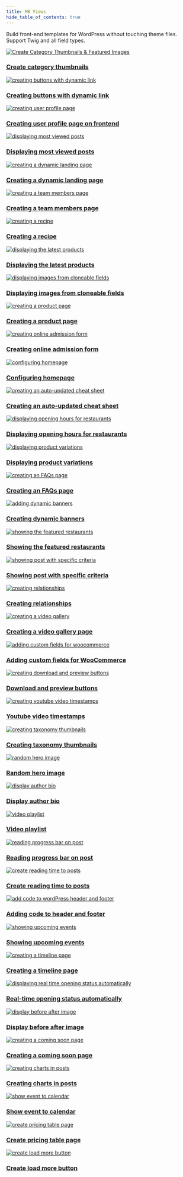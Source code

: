 ```yaml
---
title: MB Views
hide_table_of_contents: true
---
```


Build front-end templates for WordPress without touching theme files. Support Twig and all field types.

<div className="category_wrap">
<div className="tutorials_category tutorials_category--new">

[![Create Category Thumbnails & Featured Images](./thumbnails/views-1.png) <h3 class="items_titles">Create category thumbnails</h3>](/tutorials/category-thumbnails/)

[![creating buttons with dynamic link](./thumbnails/views-2.png) <h3 class="items_titles">Creating buttons with dynamic link</h3>](/tutorials/create-buttons-dynamic-links/)

[![creating user profile page](./thumbnails/views-3.png) <h3 class="items_titles">Creating user profile page on frontend</h3>](/tutorials/create-user-profile-page/)

[![displaying most viewed posts](./thumbnails/views-add-1.png) <h3 class="items_titles">Displaying most viewed posts</h3>](/tutorials/display-most-viewed-posts-mb-views)

[![creating a dynamic landing page](./thumbnails/views-4.png) <h3 class="items_titles">Creating a dynamic landing page</h3>](/tutorials/create-dynamic-landing-page/)

[![creating a team members page](./thumbnails/views-5.png) <h3 class="items_titles">Creating a team members page</h3>](/tutorials/create-team-members-page-mb-views/)

[![creating a recipe](./thumbnails/views-6.png) <h3 class="items_titles">Creating a recipe</h3>](/tutorials/create-recipe-mb-views/)

[![displaying the latest products](./thumbnails/views-7.png) <h3 class="items_titles">Displaying the latest products</h3>](/tutorials/display-latest-products-mb-views/)

[![displaying images from cloneable fields](./thumbnails/views-8.png) <h3 class="items_titles">Displaying images from cloneable fields</h3>](/tutorials/display-images-cloneable-fields-mb-views/)

[![creating a product page](./thumbnails/views-9.png) <h3 class="items_titles">Creating a product page</h3>](/tutorials/create-product-pages-mb-views/)

[![creating online admission form](./thumbnails/views-10.png) <h3 class="items_titles">Creating online admission form</h3>](/tutorials/create-online-admission-form/)

[![configuring homepage](./thumbnails/views-11.png) <h3 class="items_titles">Configuring homepage</h3>](/tutorials/configure-homepage/)

[![creating an auto-updated cheat sheet](./thumbnails/views-12.png) <h3 class="items_titles">Creating an auto-updated cheat sheet</h3>](/tutorials/create-auto-updated-cheat-sheet/)

[![displaying opening hours for restaurants](./thumbnails/views-14.png) <h3 class="items_titles">Displaying opening hours for restaurants</h3>](/tutorials/display-opening-hours-restaurant-mb-views/)

[![displaying product variations](./thumbnails/views-15.png) <h3 class="items_titles">Displaying product variations</h3>](/tutorials/display-product-variations-mb-views/)

[![creating an FAQs page](./thumbnails/views-16.png) <h3 class="items_titles">Creating an FAQs page</h3>](/tutorials/create-faqs-page-mb-views/)

[![adding dynamic banners](./thumbnails/views-17.png) <h3 class="items_titles">Creating dynamic banners</h3>](/tutorials/create-dynamic-banners/)

[![showing the featured restaurants](./thumbnails/view-18.png) <h3 class="items_titles">Showing the featured restaurants</h3>](/tutorials/show-featured-restaurants-mb-views/)

[![showing post with specific criteria](./thumbnails/views-19.png) <h3 class="items_titles">Showing post with specific criteria</h3>](/tutorials/show-posts-specific-criteria-mb-views/)

[![creating relationships](./thumbnails/views-20.png) <h3 class="items_titles">Creating relationships</h3>](/tutorials/create-relationships-mb-views/)

[![creating a video gallery](./thumbnails/views-21.png) <h3 class="items_titles">Creating a video gallery page</h3>](/tutorials/create-video-gallery-page-mb-views/)

[![adding custom fields for woocommerce](./thumbnails/views-22.png) <h3 class="items_titles">Adding custom fields for WooCommerce</h3>](/tutorials/add-custom-fields-woocommerce-mb-views/)

[![creating download and preview buttons](./thumbnails/views-23.png) <h3 class="items_titles">Download and preview buttons</h3>](/tutorials/create-download-preview-buttons-mb-views/)

[![creating youtube video timestamps](./thumbnails/views-24.png) <h3 class="items_titles">Youtube video timestamps</h3>](/tutorials/create-youtube-video-timestamps-mb-views/)

[![creating taxonomy thumbnails](./thumbnails/views-25.png) <h3 class="items_titles">Creating taxonomy thumbnails</h3>](/tutorials/create-taxonomy-thumbnails-featured-images-mb-views/)

[![random hero image](./thumbnails/views-27.png) <h3 class="items_titles">Random hero image</h3>](/tutorials/randomize-hero-image-mb-views/)

[![display author bio](./thumbnails/views-26.png) <h3 class="items_titles">Display author bio</h3>](/tutorials/display-author-bio-in-wordpress-mb-views/)

[![video playlist](./thumbnails/views-28.png) <h3 class="items_titles">Video playlist</h3>](/tutorials/display-video-playlist-mb-views/)

[![reading progress bar on post](./thumbnails/views-29.png) <h3 class="items_titles">Reading progress bar on post</h3>](/tutorials/create-reading-progress-bar-wordpress-posts-mb-views/)

[![create reading time to posts](./thumbnails/views-30.png) <h3 class="items_titles">Create reading time to posts</h3>](/tutorials/create-reading-time-to-wordpress-mb-views/)

[![add code to wordPress header and footer](./thumbnails/views-31.png) <h3 class="items_titles">Adding code to header and footer</h3>](/tutorials/add-code-to-wordpress-header-footer-mb-views/)

[![showing upcoming events](./thumbnails/case-36.png) <h3 class="items_titles">Showing upcoming events</h3>](/tutorials/show-upcoming-events-with-mb-views/)

[![creating a timeline page](./thumbnails/case-38.png) <h3 class="items_titles">Creating a timeline page</h3>](/tutorials/create-timeline-mb-views/)

[![displaying real time opening status automatically](./thumbnails/view-20.png) <h3 class="items_titles">Real-time opening status automatically</h3>](/tutorials/realtime-opening-status-automatically/)

[![display before after image](./thumbnails/guide-42.png) <h3 class="items_titles">Display before after image</h3>](/tutorials/display-before-after-images/)

[![creating a coming soon page](./thumbnails/case-41.png) <h3 class="items_titles">Creating a coming soon page</h3>](/tutorials/create-coming-soon-page-with-countdown-mb-views/)

[![creating charts in posts](./thumbnails/views-32.png) <h3 class="items_titles">Creating charts in posts</h3>](/tutorials/create-charts-in-posts-mb-views/)

[![show event to calendar](./thumbnails/views-33.png) <h3 class="items_titles">Show event to calendar</h3>](/tutorials/show-event-on-calendar-mb-views/)

[![create pricing table page](./thumbnails/case-42.png) <h3 class="items_titles">Create pricing table page</h3>](/tutorials/create-pricing-table-page-with-mb-views/)

[![create load more button](./thumbnails/views-34.png) <h3 class="items_titles">Create load more button</h3>](/tutorials/create-load-more-button/)

</div>
</div>
